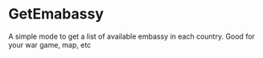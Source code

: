 # GetEmabassy
A simple mode to get a list of available embassy in each country. Good for your war game, map, etc
